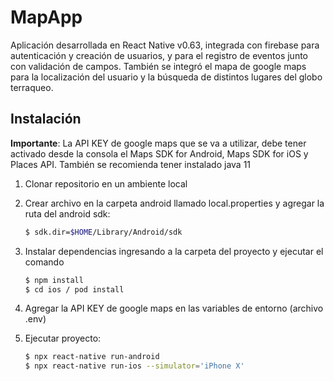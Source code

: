 # MapApp

Aplicación desarrollada en React Native v0.63, integrada con firebase para autenticación y creación de usuarios, y para el registro de eventos junto con validación de campos. También se integró el mapa de google maps para la localización del usuario y la búsqueda de distintos lugares del globo terraqueo.

## Instalación

**Importante**: La API KEY de google maps que se va a utilizar, debe tener activado desde la consola 
el Maps SDK for Android, Maps SDK for iOS y Places API. También se
recomienda tener instalado java 11

1. Clonar repositorio en un ambiente local
2. Crear archivo en la carpeta android llamado local.properties y agregar la ruta del android sdk: 
    ```sh
    $ sdk.dir=$HOME/Library/Android/sdk
    ```
2. Instalar dependencias ingresando a la carpeta del proyecto y ejecutar el comando 
    ```sh
    $ npm install
    $ cd ios / pod install
    ```
    
3. Agregar la API KEY de google maps en las variables de entorno (archivo .env)

4. Ejecutar proyecto:
    ```sh
    $ npx react-native run-android
    $ npx react-native run-ios --simulator='iPhone X'
    ```
